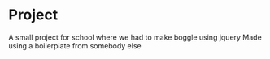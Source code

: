 # Project
A small project for school where we had to make boggle using jquery
 Made using a boilerplate from somebody else
